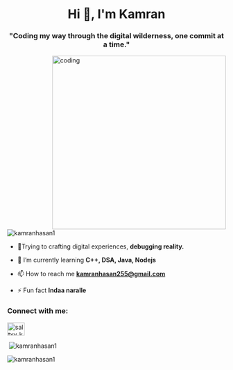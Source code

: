 

<h1 align="center">Hi 👋, I'm Kamran</h1>
<h3 align="center">"Coding my way through the digital wilderness, one commit at a time."</h3>
<img align="right" alt="coding" width="400" src="https://encrypted-tbn0.gstatic.com/images?q=tbn:ANd9GcTW8bCp_BrC1KakQaiuUFSPg0O8vd319UBsHw&usqp=CAU">

<p align="left"> <img src="https://komarev.com/ghpvc/?username=kamranhasan1&label=Profile%20views&color=0e75b6&style=flat" alt="kamranhasan1" /> </p>

- 🔭Trying to crafting digital experiences, **debugging reality.**

- 🌱 I’m currently learning **C++, DSA, Java, Nodejs**

- 📫 How to reach me **kamranhasan255@gmail.com**

- ⚡ Fun fact **Indaa naralle**

<h3 align="left">Connect with me:</h3>
<p align="left">
<a href="https://instagram.com/saltxy_k" target="blank"><img align="center" src="https://raw.githubusercontent.com/rahuldkjain/github-profile-readme-generator/master/src/images/icons/Social/instagram.svg" alt="saltxy_k" height="30" width="40" /></a>
</p>

<p>&nbsp;<img align="center" src="https://github-readme-stats.vercel.app/api?username=kamranhasan1&show_icons=true&locale=en" alt="kamranhasan1" /></p>

<p><img align="center" src="https://github-readme-streak-stats.herokuapp.com/?user=kamranhasan1&" alt="kamranhasan1" /></p>



